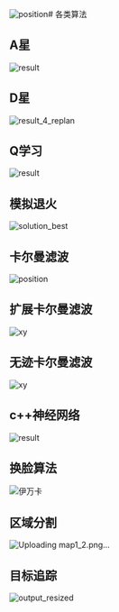 ![position](https://github.com/user-attachments/assets/7e6feb29-c14c-42fd-80bd-d9ddb7d12791)# 各类算法
## A星
![result](https://github.com/user-attachments/assets/45834899-4bd2-46e2-ac00-5b8151978c45)
## D星
![result_4_replan](https://github.com/user-attachments/assets/09a00bb8-d8de-4a1e-93e1-6cc1a45f8641)
## Q学习
![result](https://github.com/user-attachments/assets/93d3dd7f-ba35-4b0b-93f2-31ffcba6d86d)

## 模拟退火
![solution_best](https://github.com/user-attachments/assets/21f06d2f-aafc-4d50-9c33-a4c660d08b72)

## 卡尔曼滤波
![position](https://github.com/user-attachments/assets/a89c5930-ffff-494c-a28b-69f3d7b94833)

## 扩展卡尔曼滤波
![xy](https://github.com/user-attachments/assets/5e21faa7-2e8a-4da2-9824-a3cbe6bcb05f)

## 无迹卡尔曼滤波
![xy](https://github.com/user-attachments/assets/c175ffd9-daf8-42cf-909b-d21cdd11e5c5)

## c++神经网络
![result](https://github.com/user-attachments/assets/3c30f378-6fbe-4252-9bc1-7a1aa15a7265)

## 换脸算法
![伊万卡](https://github.com/user-attachments/assets/934ecc02-0a32-4f14-ad04-3c3f3232f1d0)

## 区域分割
![Uploading map1_2.png…]()

## 目标追踪
![output_resized](https://github.com/user-attachments/assets/7f790ed9-f777-4055-8023-23fe28f000fa)

